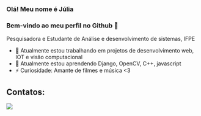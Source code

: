 ### Olá! Meu nome é Júlia
### Bem-vindo ao meu perfil no Github 👋

<!--
**juliadidra/juliadidra** is a ✨ _special_ ✨ repository because its `README.md` (this file) appears on your GitHub profile.
-->
  Pesquisadora e Estudante de Análise e desenvolvimento de sistemas, IFPE

- 🔭 Atualmente estou trabalhando em projetos de desenvolvimento web, IOT e visão computacional 
- 🌱 Atualmente estou aprendendo Django, OpenCV, C++, javascript 
- ⚡ Curiosidade: Amante de filmes e música <3


## Contatos:

<div>

<a href="https://www.linkedin.com/in/júlia-didra-b8ba6720a" target="_blank"><img src="https://img.shields.io/badge/-LinkedIn-%230077B5?style=for-the-badge&logo=linkedin&logoColor=white" target="_blank"></a>   
</div>


